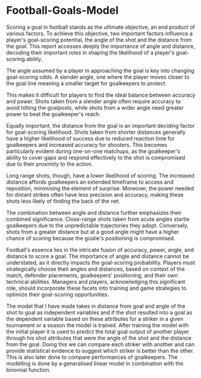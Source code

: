# Football-Goals-Model
Scoring a goal in football stands as the ultimate objective, an end product of various factors. To achieve this objective, two important factors influence a player's goal-scoring potential, the angle of the shot and the distance from the goal. This report accesses deeply the importance of angle and distance, decoding their important roles in shaping the likelihood of a player's goal-scoring ability.

The angle assumed by a player in approaching the goal is key into changing goal-scoring odds. A slender angle, one where the player moves closer to the goal line meaning a smaller target for goalkeepers to protect. 

This makes it difficult for players to find the ideal balance between accuracy and power. Shots taken from a slender angle often require accuracy to avoid hitting the goalposts, while shots from a wider angle need greater power to beat the goalkeeper's reach.

Equally important, the distance from the goal is an important deciding factor for goal-scoring likelihood. Shots taken from shorter distances generally have a higher likelihood of success due to reduced reaction time for goalkeepers and increased accuracy for shooters. This becomes particularly evident during one-on-one matchups, as the goalkeeper's ability to cover gaps and respond effectively to the shot is compromised due to their proximity to the action.

Long range shots, though, have a lower likelihood of scoring. The increased distance affords goalkeepers an extended timeframe to access and reposition, minimising the element of surprise. Moreover, the power needed for distant strikes often have less precision and accuracy, making these shots less likely of finding the back of the net.

The combination between angle and distance further emphasizes their combined significance. Close-range shots taken from acute angles startle goalkeepers due to the unpredictable trajectories they adopt. Conversely, shots from a greater distance but at a good angle might have a higher chance of scoring because the goalie's positioning is compromised.

Football's essence lies in the intricate fusion of accuracy, power, angle, and distance to score a goal. The importance of angle and distance cannot be understated, as it directly impacts the goal-scoring probability. Players must strategically choose their angles and distances, based on context of the match, defender placements, goalkeepers' positioning, and their own technical abilities. Managers and players, acknowledging this significant role, should incorporate these facets into training and game strategies to optimize their goal-scoring opportunities.

The model that I have made takes in distance from goal and angle of the shot to goal as independent variables and if the shot resulted into a goal as the dependent variable based on these attributes for a striker in a given tournament or a season the model is trained. After training the model with the initial player it is used to predict the total goal output of another player through his shot attributes that were the angle of the shot and the distance from the goal. Doing this we can compare each striker with another and can provide statistical evidence to suggest which striker is better than the other. This is also later done to compare performances of goalkeepers. The modelling is done by a generalised linear model in combination with the binomial function.
